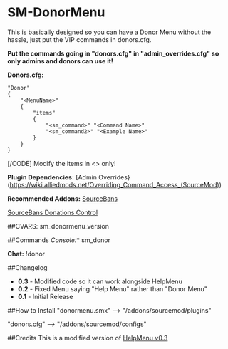 SM-DonorMenu
============
This is basically designed so you can have a Donor Menu without the hassle, just put the VIP commands in donors.cfg.

**Put the commands going in "donors.cfg" in "admin_overrides.cfg" so only admins and donors can use it!**

**Donors.cfg:** 
```
"Donor"
{
	"<MenuName>"
	{
		"items"
		{
			"<sm_command>" "<Command Name>"
			"<sm_command2>" "<Example Name>"
		}
	}
}
```
[/CODE]
Modify the items in <> only!

**Plugin Dependencies:**
[Admin Overrides}(https://wiki.alliedmods.net/Overriding_Command_Access_(SourceMod))

**Recommended Addons:**
[SourceBans](https://forums.alliedmods.net/showthread.php?t=61000)

[SourceBans Donations Control](https://forums.alliedmods.net/showthread.php?t=221742)

##CVARS:
sm_donormenu_version

##Commands
*Console:** sm_donor

**Chat:** !donor

##Changelog
- **0.3** - Modified code so it can work alongside HelpMenu
- **0.2** - Fixed Menu saying "Help Menu" rather than "Donor Menu"
- **0.1** - Initial Release

##How to Install
"donormenu.smx" --> "<game>/addons/sourcemod/plugins"

"donors.cfg" --> "<game>/addons/sourcemod/configs"

##Credits
This is a modified version of [HelpMenu v0.3](https://forums.alliedmods.net/showthread.php?t=72576)
